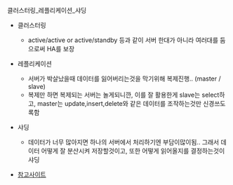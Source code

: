 클러스터링_레플리케이션_샤딩

- 클러스터링
  - active/active or active/standby 등과 같이 서버 한대가 아니라 여러대를 둠으로써 HA를 보장
- 레플리케이션
  - 서버가 박살났을때 데이터를 잃어버리는것을 막기위해 복제진행.. (master / slave)
  - 복제만 하면 복제되는 서버는 놀게되니깐, 이를 잘 활용한게 slave는 select하고, master는 update,insert,delete와 같은 데이터를 조작하는것만 신경쓰도록함
- 샤딩
  - 데이터가 너무 많아지면 하나의 서버에서 처리하기엔 부담이많이됨.. 그래서 데이터 어떻게 잘 분산시켜 저장할것이고, 또한 어떻게 읽어올지를 결정하는것이 샤딩
  
- [참고사이트](https://jordy-torvalds.tistory.com/94)